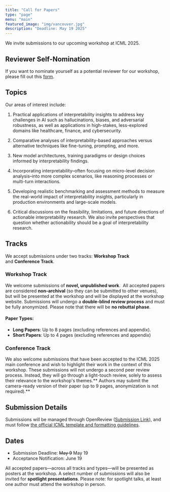 ```yaml
---
title: "Call for Papers"
type: "page"
menu: "main"
featured_image: "img/vancouver.jpg"
description: "Deadline: May 19 2025"
---
```



We invite submissions to our upcoming workshop at ICML 2025. 

## Reviewer Self-Nomination
If you want to nominate yourself as a potential reviewer for our workshop, please fill out this [form](https://forms.gle/4BRdvmeqWbu7WETo6).
## Topics

Our areas of interest include:

1.  Practical applications of interpretability insights to address key challenges in AI such as hallucinations, biases, and adversarial robustness, as well as applications in high-stakes, less-explored domains like healthcare, finance, and cybersecurity.
    
2.  Comparative analyses of interpretability-based approaches versus alternative techniques like fine-tuning, prompting, and more.
    
3.  New model architectures, training paradigms or design choices informed by interpretability findings.
    
4.  Incorporating interpretability–often focusing on micro-level decision analysis–into more complex scenarios, like reasoning processes or multi-turn interactions.
    
5.  Developing realistic benchmarking and assessment methods to measure the real-world impact of interpretability insights, particularly in production environments and large-scale models.

6. Critical discussions on the feasibility, limitations, and future directions of actionable interpretability research. We also invite perspectives that question whether actionability should be a goal of interpretability research.

    

    

## Tracks

We accept submissions under two tracks: **Workshop Track** and **Conference Track**.

### Workshop Track

We welcome submissions of **novel, unpublished work**.  All accepted papers are considered **non-archival** (so they can be submitted to other venues), but will be presented at the workshop and will be displayed at the workshop website. Submissions will undergo a **double-blind review process** and must be fully anonymized. Please note that there will be **no rebuttal phase**.

#### Paper Types:

*   **Long Papers**: Up to 8 pages (excluding references and appendix). 
*   **Short Papers**: Up to 4 pages (excluding references and appendix)
    

### Conference Track

We also welcome submissions that have been accepted to the ICML 2025 main conference and wish to highlight their work in the context of this workshop. These submissions will not undergo a second peer review process. Instead, they will go through a light-touch review, solely to assess their relevance to the workshop's themes.** Authors may submit the camera-ready version of their paper (up to 9 pages, anonymization is not required).**
## Submission Details

Submissions will be managed through OpenReview ([Submission Link](https://openreview.net/group?id=ICML.cc/2025/Workshop/AIW)), and must follow [the official ICML template and formatting guidelines](https://icml.cc/Conferences/2025/AuthorInstructions).

## Dates
*  Submission Deadline: ~~May 9~~ May 19
*  Acceptance Notification: June 19

All accepted papers—across all tracks and types—will be presented as posters at the workshop. A select number of submissions will also be invited for **spotlight presentations**. Please note: for spotlight talks, at least one author must attend the workshop in person.


